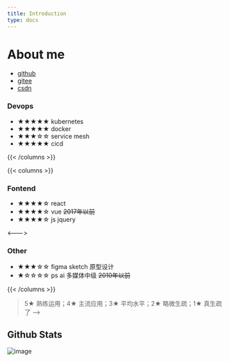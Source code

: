 ```yaml
---
title: Introduction
type: docs
---
```


# About me

- [github](https://github.com/wolanx)
- [gitee](https://gitee.com/wolanx)
- [csdn](https://blog.csdn.net/wolanx)


<!-- ## Technology stack

{{< columns >}}

### Backend

- ★★★★★ python (web)
- ★★★★☆ java (web)
- ★★☆☆☆ go (cli)
- ★★★★★ php ~~2018年以前~~
- ★★☆☆☆ c (cli)

<--->

### Devops

- ★★★★★ kubernetes
- ★★★★★ docker
- ★★★☆☆ service mesh
- ★★★★★ cicd

{{< /columns >}}

{{< columns >}}

### Fontend

- ★★★★☆ react
- ★★★★☆ vue ~~2017年以前~~
- ★★★★☆ js jquery

<--->

### Other

- ★★★☆☆ figma sketch 原型设计
- ★☆☆☆☆ ps ai 多媒体中级 ~~2010年以前~~

{{< /columns >}}

> 5★ 熟练运用；4★ 主流应用；3★ 平均水平；2★ 略微生疏；1★ 真生疏了 -->


## Github Stats

![image](https://github-readme-stats.vercel.app/api?username=wolanx&show_icons=true&hide_title=true)
